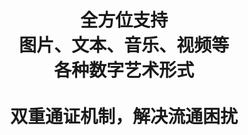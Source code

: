 ---
title : "全方位支持 <br> 图片、文本、音乐、视频等 <br> 各种数字艺术形式<br><br>双重通证机制，解决流通困扰"
feature: "双重通证机制，解决流通困扰"
# button
button:
  enable : true
  label : "下载白皮书"
  link : "#"
---
